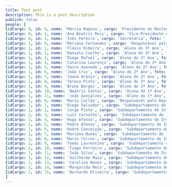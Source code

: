 ```yaml
---
title: Test post
description: This is a post description
publish: false
people: [
{idCargo: 0, id: 0, nome: 'Márcia Raposo', cargo: 'Presidente do Núcleo', foto: '../../assets/Membros Nucleo/Presidencia/Márcia Raposo.jpg', linkedIn: '' },
{idCargo: 0, id: 1, nome: 'Ana Beatriz Reis', cargo: 'Vice-Presidente do Núcleo', foto: '../../assets/Membros Nucleo/Presidencia/Beatriz Reis.jpg', linkedIn: '' },
{idCargo: 0, id: 2, nome: 'Inês Pereira', cargo: 'Secretária', foto: '../../assets/Membros Nucleo/Presidencia/Inês Pereira.jpg', linkedIn: '' },
{idCargo: 1, id: 0, nome: 'Mariana Fernandes', cargo: 'Responsável pelo Departamento de Eventos', foto: '../../assets/Membros Nucleo/Eventos/Mariana Fernandes.jpg', linkedIn: '' },
{idCargo: 1, id: 1, nome: 'Flávio Ribeiro', cargo: 'Aluno do 3º Ano', foto: '../../assets/Membros Nucleo/Eventos/Flávio Ribeiro.jpeg', linkedIn: '' },
{idCargo: 1, id: 2, nome: 'Daniela Coelho', cargo: 'Aluna do 3º Ano', foto: '../../assets/Membros Nucleo/Eventos/Daniela Coelho.jpg', linkedIn: '' },
{idCargo: 1, id: 3, nome: 'Diogo Rafael', cargo: 'Aluno do 2º Ano', foto: '../../assets/Membros Nucleo/Eventos/Diogo Rafael.jpg', linkedIn: '' },
{idCargo: 1, id: 4, nome: 'Catarina Lourenço', cargo: 'Aluna do 2º Ano', foto: '../../assets/Membros Nucleo/Eventos/Catarina Lourenço.jpg', linkedIn: '' },
{idCargo: 1, id: 5, nome: 'Vasco Azevedo', cargo: 'Aluno do 2º Ano', foto: '../../assets/Membros Nucleo/Eventos/Vasco Azevedo.jpg', linkedIn: '' },
{idCargo: 1, id: 6, nome: 'João Cruz', cargo: 'Aluno do 2º Ano', foto: '../../assets/Membros Nucleo/Eventos/João Cruz.jpg', linkedIn: '' },
{idCargo: 1, id: 7, nome: 'Joana Araújo', cargo: 'Aluna do 2º Ano', foto: '../../assets/Membros Nucleo/Eventos/Joana Araújo.jpg', linkedIn: '' },
{idCargo: 1, id: 8, nome: 'Teresa Pinto', cargo: 'Aluna do 2º Ano', foto: '../../assets/Membros Nucleo/Eventos/Teresa Pinto.jpg', linkedIn: '' },
{idCargo: 1, id: 9, nome: 'Bruno Borges', cargo: 'Aluno do 2º Ano', foto: '../../assets/Membros Nucleo/Eventos/Bruno Borges.jpg', linkedIn: '' },
{idCargo: 1, id: 10, nome: 'Beatriz Santos', cargo: 'Aluna do 1º Ano', foto: '../../assets/Membros Nucleo/Eventos/Beatriz Santos.jpg', linkedIn: '' },
{idCargo: 1, id: 11, nome: 'João Gonçalves', cargo: 'Aluno do 1º Ano', foto: '../../assets/Membros Nucleo/Eventos/João Gonçalves.jpg', linkedIn: '' },
{idCargo: 2, id: 0, nome: 'Maria Carlão', cargo: 'Responsável pelo Departamento de Comunicação e Marketing', foto: '../../assets/Membros Nucleo/Comunicacao/Maria Carlão.jpg', linkedIn: '' },
{idCargo: 2, id: 1, nome: 'Diogo Salvador', cargo: 'Subdepartamento de Informática | Aluno do 3º Ano', foto: '../../assets/Membros Nucleo/Comunicacao/Diogo Salvador.jpg', linkedIn: '' },
{idCargo: 2, id: 2, nome: 'Jorge Pinto', cargo: 'Subdepartamento de Informática | Aluno do 3º Ano', foto: '../../assets/Membros Nucleo/Comunicacao/Jorge Pinto.jpg', linkedIn: '' },
{idCargo: 2, id: 3, nome: 'Luís Carvalho', cargo: 'Subdepartamento de Informática | Aluno do 2º Ano', foto: '../../assets/Membros Nucleo/Comunicacao/Luís Carvalho.jpg', linkedIn: '' },
{idCargo: 2, id: 4, nome: 'Hugo Afonso', cargo: 'Subdepartamento de Informática | Aluno do 2º Ano', foto: '../../assets/Membros Nucleo/Comunicacao/Hugo Afonso.jpg', linkedIn: '' },
{idCargo: 2, id: 5, nome: 'Pedro Afonso', cargo: 'Subdepartamento de Informática | Aluno do 2º Ano', foto: '../../assets/Membros Nucleo/Comunicacao/Pedro Afonso.jpg', linkedIn: '' },
{idCargo: 2, id: 6, nome: 'André Conceição', cargo: 'Subdepartamento de Informática | Aluno do 1º Ano', foto: '../../assets/Membros Nucleo/Comunicacao/André Conceição.jpg', linkedIn: '' },
{idCargo: 2, id: 7, nome: 'Mariana Nunes', cargo: 'Subdepartamento de Imagem | Aluno do 3º Ano', foto: '../../assets/Membros Nucleo/Comunicacao/Mariana Nunes.jpg', linkedIn: '' },
{idCargo: 2, id: 8, nome: 'Marco Torres', cargo: 'Subdepartamento de Imagem | Aluno do 2º Ano', foto: '../../assets/Membros Nucleo/Comunicacao/Marco Torres.jpg', linkedIn: '' },
{idCargo: 2, id: 9, nome: 'Tomás Laurentino', cargo: 'Subdepartamento de Imagem | Aluno do 1º Ano', foto: '../../assets/Membros Nucleo/Comunicacao/Tomás Laurentino.jpg', linkedIn: '' },
{idCargo: 2, id: 10, nome: 'Tiago Ferreira', cargo: 'Subdepartamento de Divulgação | Aluno do 3º Ano', foto: '../../assets/Membros Nucleo/Comunicacao/Tiago Ferreira.jpg', linkedIn: '' },
{idCargo: 2, id: 11, nome: 'João Silva', cargo: 'Subdepartamento de Divulgação | Aluno do 2º Ano', foto: '../../assets/Membros Nucleo/Comunicacao/João Silva Júnior.jpg', linkedIn: '' },
{idCargo: 2, id: 12, nome: 'Guilherme Maia', cargo: 'Subdepartamento de Divulgação | Aluno do 2º Ano', foto: '../../assets/Membros Nucleo/Comunicacao/Guilherme Maia.jpg', linkedIn: '' },
{idCargo: 2, id: 13, nome: 'Carolina Nunes', cargo: 'Subdepartamento de Divulgação | Aluno do 2º Ano', foto: '../../assets/Membros Nucleo/Comunicacao/Carolina Nunes.jpg', linkedIn: '' },
{idCargo: 2, id: 14, nome: 'Margarida Melo', cargo: 'Subdepartamento de Divulgação | Aluno do 2º Ano', foto: '../../assets/Membros Nucleo/Comunicacao/Margarida Melo.jpg', linkedIn: '' },
{idCargo: 2, id: 15, nome: 'Bernardo Oliveira', cargo: 'Subdepartamento de Divulgação | Aluno do 1º Ano', foto: '../../assets/Membros Nucleo/Comunicacao/Bernardo Oliveira.jpg', linkedIn: '' }
]
---
```

